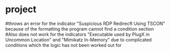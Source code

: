# project

#throws an error for the indicator "Suspicious RDP Redirecft Using TSCON" because of the formatting the program cannot find a condition section
#Also does not work for the indicators "Executable used by PlugX in Uncommon Location" and "Mimikatz In-Memory" due to complicated conditions which the logic has not been worked out for
